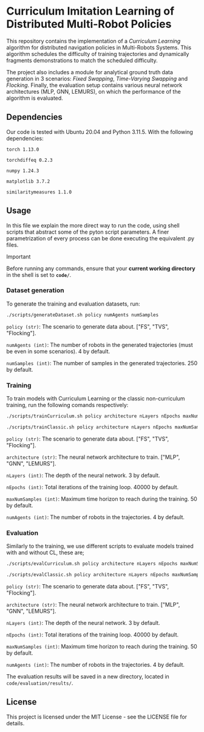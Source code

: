 # Curriculum Imitation Learning of Distributed Multi-Robot Policies

This repository contains the implementation of a *Curriculum Learning* algorithm for distributed navigation policies in Multi-Robots Systems. This algorithm schedules the difficulty of training trajectories and dynamically fragments demonstrations to match the scheduled difficulty.

The project also includes a module for analytical ground truth data generation in 3 scenarios: *Fixed Swapping*, *Time-Varying Swapping* and *Flocking*. Finally, the evaluation setup contains various neural network architectures (MLP, GNN, LEMURS), on which the performance of the algorithm is evaluated.

## Dependencies

Our code is tested with Ubuntu 20.04 and Python 3.11.5. With the following dependencies: 

```torch 1.13.0``` 

```torchdiffeq 0.2.3```

```numpy 1.24.3```

```matplotlib 3.7.2```

```similaritymeasures 1.1.0```

## Usage

In this file we explain the more direct way to run the code, using shell scripts that abstract some of the pyton script parameters. A finer parametrization of every process can be done executing the equivalent .py files.

> [!IMPORTANT]
> Before running any commands, ensure that your **current working directory** in the shell is set to **`code/`**.

### Dataset generation

To generate the training and evaluation datasets, run:
```bash
./scripts/generateDataset.sh policy numAgents numSamples
```

```policy (str)```: The scenario to generate data about.  ["FS", "TVS", "Flocking"].

```numAgents (int)```: The number of robots in the generated trajectories (must be even in some scenarios).  4 by default.

```numSamples (int)```: The number of samples in the generated trajectories. 250 by default.

### Training
To train models with Curriculum Learning or the classic non-curriculum training, run the following comands respectively:
```bash
./scripts/trainCurriculum.sh policy architecture nLayers nEpochs maxNumSamples numAgents
```
```bash
./scripts/trainClassic.sh policy architecture nLayers nEpochs maxNumSamples numAgents
```
```policy (str)```: The scenario to generate data about.  ["FS", "TVS", "Flocking"].

```architecture (str)```: The neural network architecture to train.  ["MLP", "GNN", "LEMURS"].

```nLayers (int)```: The depth of the neural network.  3 by default.

```nEpochs (int)```: Total iterations of the training loop.  40000 by default.

```maxNumSamples (int)```: Maximum time horizon to reach during the training.  50 by default.

```numAgents (int)```: The number of robots in the trajectories.  4 by default.

### Evaluation

Similarly to the training, we use different scripts to evaluate models trained with and without CL, these are;
```bash
./scripts/evalCurriculum.sh policy architecture nLayers nEpochs maxNumSamples numAgents
```
```bash
./scripts/evalClassic.sh policy architecture nLayers nEpochs maxNumSamples numAgents
```
```policy (str)```: The scenario to generate data about.  ["FS", "TVS", "Flocking"].

```architecture (str)```: The neural network architecture to train.  ["MLP", "GNN", "LEMURS"].

```nLayers (int)```: The depth of the neural network.  3 by default.

```nEpochs (int)```: Total iterations of the training loop.  40000 by default.

```maxNumSamples (int)```: Maximum time horizon to reach during the training.  50 by default.

```numAgents (int)```: The number of robots in the trajectories.  4 by default.

The evaluation results will be saved in a new directory, located in ```code/evaluation/results/```.

## License

This project is licensed under the MIT License - see the LICENSE file for details.
